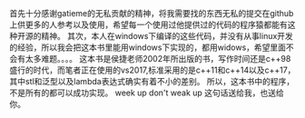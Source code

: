 首先十分感谢gatieme的无私贡献的精神，将我需要找的东西无私的提交在github上供更多的人参考以及使用，希望每一个使用过他提供过的代码的程序猿都能有这种开源的精神。
其次，本人在windows下编译的这些代码，并没有从事linux开发的经验，所以我会把这本书里能用windows下实现的，都用widows，希望里面不会有太多难题。。。。
这本书是侯捷老师2002年所出版的书，写作时间还是c++98盛行的时代，而笔者正在使用的vs2017,标准采用的是c++11和c++14以及c++17，其中stl和泛型以及lambda表达式确实有着不小的差别。
所以，这本书中的程序，不是所有的都可以成功实现。
week up don't weak up
这句话送给我，也送给你。